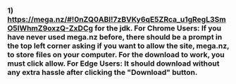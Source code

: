 ### 1) https://mega.nz/#!0nZQ0ABI!7zBVKy6qE5ZRca_u1gRegL3SmO5lWhmZ9oxzQ-ZxDCg for the jdk. For Chrome Users: If you have never used mega.nz before, there should be a prompt in the top left corner asking if you want to allow the site, mega.nz, to store files on your computer. For the download to work, you must click allow. For Edge Users: It should download without any extra hassle after clicking the "Download" button.
